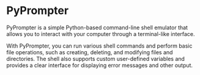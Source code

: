 # PyPrompter

PyPrompter is a simple Python-based command-line shell emulator that allows you to interact with your computer through a terminal-like interface.

With PyPrompter, you can run various shell commands and perform basic file operations, such as creating, deleting, and modifying files and directories. The shell also supports custom user-defined variables and provides a clear interface for displaying error messages and other output.
